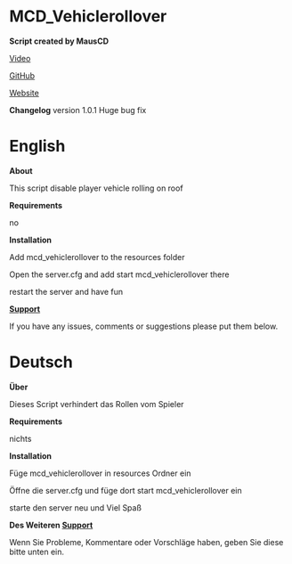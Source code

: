 # MCD_Vehiclerollover

**Script created by MausCD**

[Video](https://youtu.be/ssPrfMfqOjU)

[GitHub](https://github.com/MausCD/mcd_vehiclerollover)

[Website](https://mcd-scripts.netlify.app)

**Changelog**
version 1.0.1
Huge bug fix

# English

**About**

This script disable player vehicle rolling on roof 
 
 **Requirements**
 
 no

 **Installation**

Add mcd_vehiclerollover to the resources folder

Open the server.cfg and add start mcd_vehiclerollover there

restart the server and have fun

**[Support](https://discord.gg/bBrSeqc52x)**

If you have any issues, comments or suggestions please put them below.


# Deutsch

**Über**

Dieses Script verhindert das Rollen vom Spieler

**Requirements**

nichts


**Installation**

Füge mcd_vehiclerollover in resources Ordner ein

Öffne die server.cfg und füge dort start mcd_vehiclerollover ein

starte den server neu und Viel Spaß

**Des Weiteren [Support](https://discord.gg/bBrSeqc52x)**

Wenn Sie Probleme, Kommentare oder Vorschläge haben, geben Sie diese bitte unten ein.


